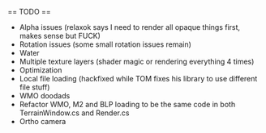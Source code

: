 == TODO ==
* Alpha issues (relaxok says I need to render all opaque things first, makes sense but FUCK)
* Rotation issues (some small rotation issues remain)
* Water
* Multiple texture layers (shader magic or rendering everything 4 times)
* Optimization
* Local file loading (hackfixed while TOM fixes his library to use different file stuff)
* WMO doodads
* Refactor WMO, M2 and BLP loading to be the same code in both TerrainWindow.cs and Render.cs
* Ortho camera